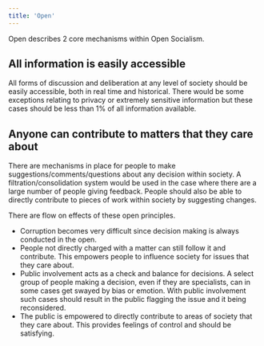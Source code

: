 ```yaml
---
title: 'Open'
---
```


Open describes 2 core mechanisms within Open Socialism.

## All information is easily accessible

All forms of discussion and deliberation at any level of society should be easily accessible, both in real time and historical. There would be some exceptions relating to privacy or extremely sensitive information but these cases should be less than 1% of all information available.

## Anyone can contribute to matters that they care about

There are mechanisms in place for people to make suggestions/comments/questions about any decision within society. A filtration/consolidation system would be used in the case where there are a large number of people giving feedback. People should also be able to directly contribute to pieces of work within society by suggesting changes.

There are flow on effects of these open principles.

* Corruption becomes very difficult since decision making is always conducted in the open.
* People not directly charged with a matter can still follow it and contribute. This empowers people to influence society for issues that they care about.
* Public involvement acts as a check and balance for decisions. A select group of people making a decision, even if they are specialists, can in some cases get swayed by bias or emotion. With public involvement such cases should result in the public flagging the issue and it being reconsidered.
* The public is empowered to directly contribute to areas of society that they care about. This provides feelings of control and should be satisfying.
